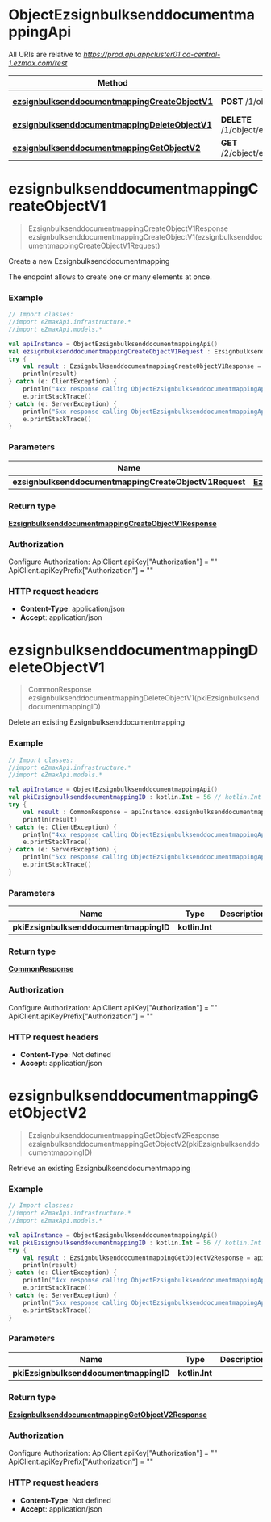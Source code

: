 # ObjectEzsignbulksenddocumentmappingApi

All URIs are relative to *https://prod.api.appcluster01.ca-central-1.ezmax.com/rest*

| Method | HTTP request | Description |
| ------------- | ------------- | ------------- |
| [**ezsignbulksenddocumentmappingCreateObjectV1**](ObjectEzsignbulksenddocumentmappingApi.md#ezsignbulksenddocumentmappingCreateObjectV1) | **POST** /1/object/ezsignbulksenddocumentmapping | Create a new Ezsignbulksenddocumentmapping |
| [**ezsignbulksenddocumentmappingDeleteObjectV1**](ObjectEzsignbulksenddocumentmappingApi.md#ezsignbulksenddocumentmappingDeleteObjectV1) | **DELETE** /1/object/ezsignbulksenddocumentmapping/{pkiEzsignbulksenddocumentmappingID} | Delete an existing Ezsignbulksenddocumentmapping |
| [**ezsignbulksenddocumentmappingGetObjectV2**](ObjectEzsignbulksenddocumentmappingApi.md#ezsignbulksenddocumentmappingGetObjectV2) | **GET** /2/object/ezsignbulksenddocumentmapping/{pkiEzsignbulksenddocumentmappingID} | Retrieve an existing Ezsignbulksenddocumentmapping |


<a id="ezsignbulksenddocumentmappingCreateObjectV1"></a>
# **ezsignbulksenddocumentmappingCreateObjectV1**
> EzsignbulksenddocumentmappingCreateObjectV1Response ezsignbulksenddocumentmappingCreateObjectV1(ezsignbulksenddocumentmappingCreateObjectV1Request)

Create a new Ezsignbulksenddocumentmapping

The endpoint allows to create one or many elements at once.

### Example
```kotlin
// Import classes:
//import eZmaxApi.infrastructure.*
//import eZmaxApi.models.*

val apiInstance = ObjectEzsignbulksenddocumentmappingApi()
val ezsignbulksenddocumentmappingCreateObjectV1Request : EzsignbulksenddocumentmappingCreateObjectV1Request =  // EzsignbulksenddocumentmappingCreateObjectV1Request | 
try {
    val result : EzsignbulksenddocumentmappingCreateObjectV1Response = apiInstance.ezsignbulksenddocumentmappingCreateObjectV1(ezsignbulksenddocumentmappingCreateObjectV1Request)
    println(result)
} catch (e: ClientException) {
    println("4xx response calling ObjectEzsignbulksenddocumentmappingApi#ezsignbulksenddocumentmappingCreateObjectV1")
    e.printStackTrace()
} catch (e: ServerException) {
    println("5xx response calling ObjectEzsignbulksenddocumentmappingApi#ezsignbulksenddocumentmappingCreateObjectV1")
    e.printStackTrace()
}
```

### Parameters
| Name | Type | Description  | Notes |
| ------------- | ------------- | ------------- | ------------- |
| **ezsignbulksenddocumentmappingCreateObjectV1Request** | [**EzsignbulksenddocumentmappingCreateObjectV1Request**](EzsignbulksenddocumentmappingCreateObjectV1Request.md)|  | |

### Return type

[**EzsignbulksenddocumentmappingCreateObjectV1Response**](EzsignbulksenddocumentmappingCreateObjectV1Response.md)

### Authorization


Configure Authorization:
    ApiClient.apiKey["Authorization"] = ""
    ApiClient.apiKeyPrefix["Authorization"] = ""

### HTTP request headers

 - **Content-Type**: application/json
 - **Accept**: application/json

<a id="ezsignbulksenddocumentmappingDeleteObjectV1"></a>
# **ezsignbulksenddocumentmappingDeleteObjectV1**
> CommonResponse ezsignbulksenddocumentmappingDeleteObjectV1(pkiEzsignbulksenddocumentmappingID)

Delete an existing Ezsignbulksenddocumentmapping



### Example
```kotlin
// Import classes:
//import eZmaxApi.infrastructure.*
//import eZmaxApi.models.*

val apiInstance = ObjectEzsignbulksenddocumentmappingApi()
val pkiEzsignbulksenddocumentmappingID : kotlin.Int = 56 // kotlin.Int | 
try {
    val result : CommonResponse = apiInstance.ezsignbulksenddocumentmappingDeleteObjectV1(pkiEzsignbulksenddocumentmappingID)
    println(result)
} catch (e: ClientException) {
    println("4xx response calling ObjectEzsignbulksenddocumentmappingApi#ezsignbulksenddocumentmappingDeleteObjectV1")
    e.printStackTrace()
} catch (e: ServerException) {
    println("5xx response calling ObjectEzsignbulksenddocumentmappingApi#ezsignbulksenddocumentmappingDeleteObjectV1")
    e.printStackTrace()
}
```

### Parameters
| Name | Type | Description  | Notes |
| ------------- | ------------- | ------------- | ------------- |
| **pkiEzsignbulksenddocumentmappingID** | **kotlin.Int**|  | |

### Return type

[**CommonResponse**](CommonResponse.md)

### Authorization


Configure Authorization:
    ApiClient.apiKey["Authorization"] = ""
    ApiClient.apiKeyPrefix["Authorization"] = ""

### HTTP request headers

 - **Content-Type**: Not defined
 - **Accept**: application/json

<a id="ezsignbulksenddocumentmappingGetObjectV2"></a>
# **ezsignbulksenddocumentmappingGetObjectV2**
> EzsignbulksenddocumentmappingGetObjectV2Response ezsignbulksenddocumentmappingGetObjectV2(pkiEzsignbulksenddocumentmappingID)

Retrieve an existing Ezsignbulksenddocumentmapping



### Example
```kotlin
// Import classes:
//import eZmaxApi.infrastructure.*
//import eZmaxApi.models.*

val apiInstance = ObjectEzsignbulksenddocumentmappingApi()
val pkiEzsignbulksenddocumentmappingID : kotlin.Int = 56 // kotlin.Int | 
try {
    val result : EzsignbulksenddocumentmappingGetObjectV2Response = apiInstance.ezsignbulksenddocumentmappingGetObjectV2(pkiEzsignbulksenddocumentmappingID)
    println(result)
} catch (e: ClientException) {
    println("4xx response calling ObjectEzsignbulksenddocumentmappingApi#ezsignbulksenddocumentmappingGetObjectV2")
    e.printStackTrace()
} catch (e: ServerException) {
    println("5xx response calling ObjectEzsignbulksenddocumentmappingApi#ezsignbulksenddocumentmappingGetObjectV2")
    e.printStackTrace()
}
```

### Parameters
| Name | Type | Description  | Notes |
| ------------- | ------------- | ------------- | ------------- |
| **pkiEzsignbulksenddocumentmappingID** | **kotlin.Int**|  | |

### Return type

[**EzsignbulksenddocumentmappingGetObjectV2Response**](EzsignbulksenddocumentmappingGetObjectV2Response.md)

### Authorization


Configure Authorization:
    ApiClient.apiKey["Authorization"] = ""
    ApiClient.apiKeyPrefix["Authorization"] = ""

### HTTP request headers

 - **Content-Type**: Not defined
 - **Accept**: application/json

